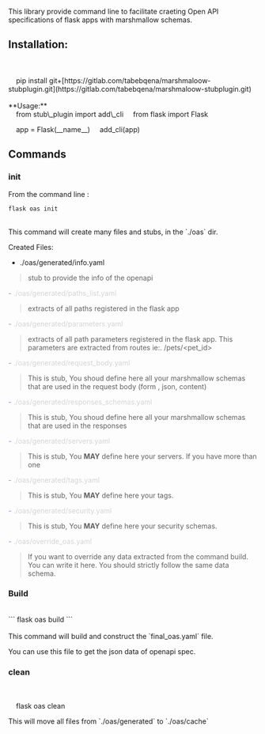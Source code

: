 This library provide command line to facilitate craeting Open API specifications of flask apps with marshmallow schemas.
<br>
## Installation:
<br>
<br>
    pip install git+[https://gitlab.com/tabebqena/marshmaloow-stubplugin.git](https://gitlab.com/tabebqena/marshmaloow-stubplugin.git)

<br>
<br>
**Usage:**

<br>
    from stub\_plugin import add\_cli
    from flask import Flask

    app = Flask(\_\_name\_\_)
    add\_cli(app)
<br>
## Commands

### init

From the command line :

```
flask oas init
```
<br>
This command will create many files and stubs, in the `./oas` dir.

Created Files:

* ./oas/generated/info.yaml

> stub to provide the info of the openapi

<span class="colour" style="color:rgb(103, 150, 230)">-</span><span class="colour" style="color:rgb(212, 212, 212)"> ./oas/generated/paths\_list.yaml</span>

> extracts of all paths registered in the flask app

<span class="colour" style="color:rgb(103, 150, 230)">-</span><span class="colour" style="color:rgb(212, 212, 212)"> ./oas/generated/parameters.yaml</span>

> extracts of all path parameters registered in the flask app.
> This parameters are extracted from routes ie:. /pets/<pet\_id>

<span class="colour" style="color:rgb(103, 150, 230)">-</span><span class="colour" style="color:rgb(212, 212, 212)"> ./oas/generated/request\_body.yaml</span>

> This is stub, You shoud define here all your marshmallow schemas that are used in the request body (form , json, content)

<span class="colour" style="color:rgb(103, 150, 230)">-</span><span class="colour" style="color:rgb(212, 212, 212)"> ./oas/generated/responses\_schemas.yaml</span>

> This is stub, You shoud define here all your marshmallow schemas that are used in the responses

<span class="colour" style="color:rgb(103, 150, 230)">-</span><span class="colour" style="color:rgb(212, 212, 212)"> ./oas/generated/servers.yaml</span>

> This is stub, You **MAY** define here your servers. If you have more than one

<span class="colour" style="color:rgb(103, 150, 230)">-</span><span class="colour" style="color:rgb(212, 212, 212)"> ./oas/generated/tags.yaml</span>

> This is stub, You **MAY** define here your tags.

<span class="colour" style="color:rgb(103, 150, 230)">-</span><span class="colour" style="color:rgb(212, 212, 212)"> ./oas/generated/security.yaml</span>

> This is stub, You **MAY** define here your security schemas.

<span class="colour" style="color:rgb(103, 150, 230)">-</span><span class="colour" style="color:rgb(212, 212, 212)"> ./oas/override\_oas.yaml</span>

> If you want to override any data extracted from the command build. You can write it here.
> You should strictly follow the same data schema.

### **Build**
<br>
```
 flask oas build
```
<br>
<br>
This command will build and construct the `final_oas.yaml` file.

You can use this file to get the json data of openapi spec.
<br>
### clean
<br>
<br>
    flask oas clean

This will move all files from \`./oas/generated\` to \`./oas/cache\`
